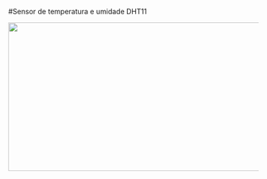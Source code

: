 #Sensor de temperatura e umidade DHT11

<img src="PI3_2022_1/imagens PI3/ESP32_dht11.png" style="width:800px;height:300px;">
